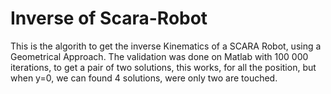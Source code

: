# Inverse of Scara-Robot
This is the algorith to get the inverse Kinematics of a SCARA Robot, using a Geometrical Approach.
The validation was done on Matlab with 100 000 iterations, to get a pair of two solutions, this works, for all the position, but when y=0, we can found 4 solutions, were only two are touched.
